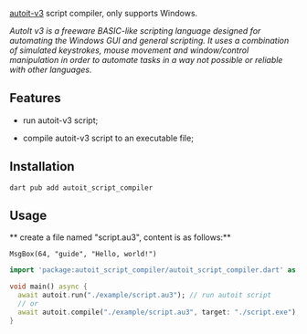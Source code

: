 <!--
This README describes the package. If you publish this package to pub.dev,
this README's contents appear on the landing page for your package.

For information about how to write a good package README, see the guide for
[writing package pages](https://dart.dev/guides/libraries/writing-package-pages).

For general information about developing packages, see the Dart guide for
[creating packages](https://dart.dev/guides/libraries/create-library-packages)
and the Flutter guide for
[developing packages and plugins](https://flutter.dev/developing-packages).
-->

[autoit-v3](https://www.autoitscript.com/autoit3/docs/) script compiler, only supports Windows.

_AutoIt v3 is a freeware BASIC-like scripting language designed for automating the Windows GUI and general scripting. It uses a combination of simulated keystrokes, mouse movement and window/control manipulation in order to automate tasks in a way not possible or reliable with other languages._

## Features

- run autoit-v3 script;

- compile autoit-v3 script to an executable file;

## Installation

```shell
dart pub add autoit_script_compiler
```

## Usage

** create a file named "script.au3", content is as follows:**

```shell
MsgBox(64, "guide", "Hello, world!")
```

```dart
import 'package:autoit_script_compiler/autoit_script_compiler.dart' as autoit;

void main() async {
  await autoit.run("./example/script.au3"); // run autoit script
  // or
  await autoit.compile("./example/script.au3", target: "./script.exe"); // compile autoit script
}

```
